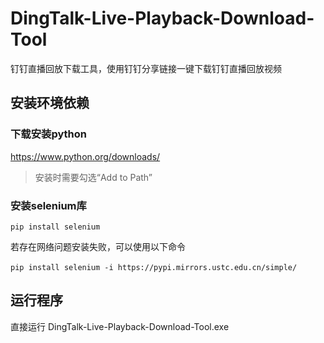 # DingTalk-Live-Playback-Download-Tool
钉钉直播回放下载工具，使用钉钉分享链接一键下载钉钉直播回放视频

## 安装环境依赖
### 下载安装python
<https://www.python.org/downloads/>
> 安装时需要勾选“Add to Path”
### 安装selenium库
    pip install selenium
若存在网络问题安装失败，可以使用以下命令

​```pip install selenium -i https://pypi.mirrors.ustc.edu.cn/simple/
​```
## 运行程序
直接运行 DingTalk-Live-Playback-Download-Tool.exe

